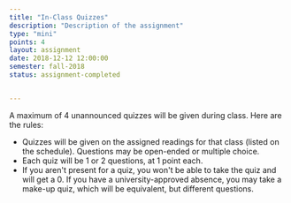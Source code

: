 ```yaml
---
title: "In-Class Quizzes"
description: "Description of the assignment"
type: "mini"
points: 4
layout: assignment
date: 2018-12-12 12:00:00
semester: fall-2018
status: assignment-completed


---
```


A maximum of 4 unannounced quizzes will be given during class.  Here are the rules:

* Quizzes will be given on the assigned readings for that class (listed on the schedule).  Questions may be open-ended or multiple choice.
* Each quiz will be 1 or 2 questions, at 1 point each.
* If you aren't present for a quiz, you won't be able to take the quiz and will get a 0.  If you have a university-approved absence, you may take a make-up quiz, which will be equivalent, but different questions.
